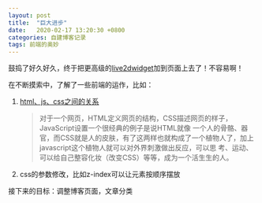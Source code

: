 ```yaml
---
layout: post
title:  "巨大进步"
date:   2020-02-17 13:20:30 +0800
categories: 自建博客记录
tags: 前端的奥妙
---
```


鼓捣了好久好久，终于把更高级的[live2dwidget](https://github.com/stevenjoezhang/live2d-widget)加到页面上去了！不容易啊！

在不断摸索中，了解了一些前端的运作，比如：

1. [html、js、css之间的关系](https://www.cnblogs.com/dreamingbaobei/p/5062901.html)

   > 对于一个网页，HTML定义网页的结构，CSS描述网页的样子，JavaScript设置一个很经典的例子是说HTML就像 一个人的骨骼、器官，而CSS就是人的皮肤，有了这两样也就构成了一个植物人了，加上javascript这个植物人就可以对外界刺激做出反应，可以思 考、运动、可以给自己整容化妆（改变CSS）等等，成为一个活生生的人。
   > 

2. css的参数修改，比如z-index可以让元素按顺序摆放



接下来的目标：调整博客页面，文章分类